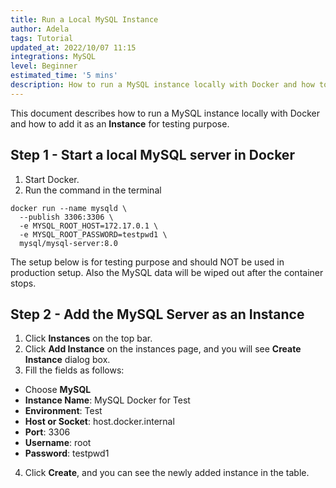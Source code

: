 ```yaml
---
title: Run a Local MySQL Instance
author: Adela
tags: Tutorial
updated_at: 2022/10/07 11:15
integrations: MySQL
level: Beginner
estimated_time: '5 mins'
description: How to run a MySQL instance locally with Docker and how to add it as an **Instance** for testing purpose.
---
```


This document describes how to run a MySQL instance locally with Docker and how to add it as an **Instance** for testing purpose.

## Step 1 - Start a local MySQL server in Docker

1. Start Docker.
2. Run the command in the terminal

```text
docker run --name mysqld \
  --publish 3306:3306 \
  -e MYSQL_ROOT_HOST=172.17.0.1 \
  -e MYSQL_ROOT_PASSWORD=testpwd1 \
  mysql/mysql-server:8.0
```

<HintBlock type="warning">

The setup below is for testing purpose and should NOT be used in production setup. Also the MySQL data will be wiped out after the container stops.

</HintBlock>

## Step 2 - Add the MySQL Server as an Instance

1. Click **Instances** on the top bar.
2. Click **Add Instance** on the instances page, and you will see **Create Instance** dialog box.
3. Fill the fields as follows:

- Choose **MySQL**
- **Instance Name**: MySQL Docker for Test
- **Environment**: Test
- **Host or Socket**: host.docker.internal
- **Port**: 3306
- **Username**: root
- **Password**: testpwd1

4. Click **Create**, and you can see the newly added instance in the table.
